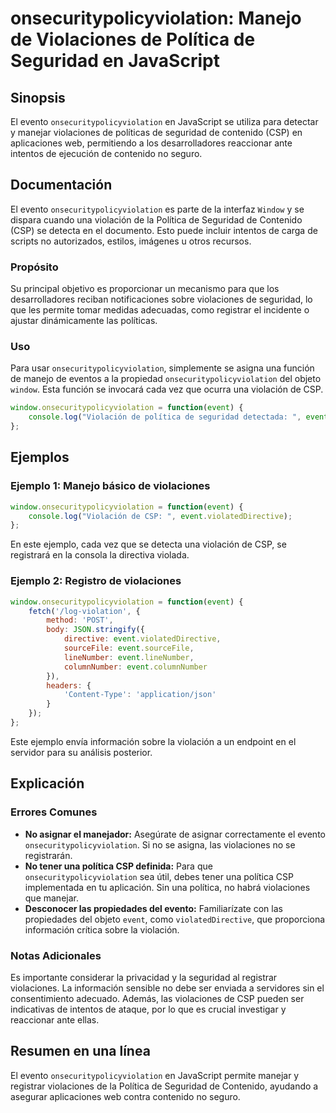 <!--
Meta Description: # onsecuritypolicyviolation: Manejo de Violaciones de Política de Seguridad en JavaScript ## Sinopsis El evento `onsecuritypolicyviolation` en JavaScr...
Meta Keywords: onsecuritypolicyviolation, violaciones, event, csp, una
-->

# onsecuritypolicyviolation: Manejo de Violaciones de Política de Seguridad en JavaScript

## Sinopsis
El evento `onsecuritypolicyviolation` en JavaScript se utiliza para detectar y manejar violaciones de políticas de seguridad de contenido (CSP) en aplicaciones web, permitiendo a los desarrolladores reaccionar ante intentos de ejecución de contenido no seguro.

## Documentación
El evento `onsecuritypolicyviolation` es parte de la interfaz `Window` y se dispara cuando una violación de la Política de Seguridad de Contenido (CSP) se detecta en el documento. Esto puede incluir intentos de carga de scripts no autorizados, estilos, imágenes u otros recursos.

### Propósito
Su principal objetivo es proporcionar un mecanismo para que los desarrolladores reciban notificaciones sobre violaciones de seguridad, lo que les permite tomar medidas adecuadas, como registrar el incidente o ajustar dinámicamente las políticas.

### Uso
Para usar `onsecuritypolicyviolation`, simplemente se asigna una función de manejo de eventos a la propiedad `onsecuritypolicyviolation` del objeto `window`. Esta función se invocará cada vez que ocurra una violación de CSP.

```javascript
window.onsecuritypolicyviolation = function(event) {
    console.log("Violación de política de seguridad detectada: ", event);
};
```

## Ejemplos
### Ejemplo 1: Manejo básico de violaciones
```javascript
window.onsecuritypolicyviolation = function(event) {
    console.log("Violación de CSP: ", event.violatedDirective);
};
```
En este ejemplo, cada vez que se detecta una violación de CSP, se registrará en la consola la directiva violada.

### Ejemplo 2: Registro de violaciones
```javascript
window.onsecuritypolicyviolation = function(event) {
    fetch('/log-violation', {
        method: 'POST',
        body: JSON.stringify({
            directive: event.violatedDirective,
            sourceFile: event.sourceFile,
            lineNumber: event.lineNumber,
            columnNumber: event.columnNumber
        }),
        headers: {
            'Content-Type': 'application/json'
        }
    });
};
```
Este ejemplo envía información sobre la violación a un endpoint en el servidor para su análisis posterior.

## Explicación
### Errores Comunes
- **No asignar el manejador:** Asegúrate de asignar correctamente el evento `onsecuritypolicyviolation`. Si no se asigna, las violaciones no se registrarán.
- **No tener una política CSP definida:** Para que `onsecuritypolicyviolation` sea útil, debes tener una política CSP implementada en tu aplicación. Sin una política, no habrá violaciones que manejar.
- **Desconocer las propiedades del evento:** Familiarízate con las propiedades del objeto `event`, como `violatedDirective`, que proporciona información crítica sobre la violación.

### Notas Adicionales
Es importante considerar la privacidad y la seguridad al registrar violaciones. La información sensible no debe ser enviada a servidores sin el consentimiento adecuado. Además, las violaciones de CSP pueden ser indicativas de intentos de ataque, por lo que es crucial investigar y reaccionar ante ellas.

## Resumen en una línea
El evento `onsecuritypolicyviolation` en JavaScript permite manejar y registrar violaciones de la Política de Seguridad de Contenido, ayudando a asegurar aplicaciones web contra contenido no seguro.